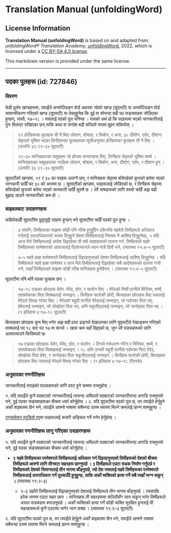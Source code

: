 # Translation Manual (unfoldingWord)

## License Information

**Translation Manual (unfoldingWord)** is based on and adapted from: _unfoldingWord® Translation Academy_, [unfoldingWord](https://unfoldingword.org/utw), 2022, which is licensed under a [CC BY-SA 4.0 license](https://creativecommons.org/licenses/by-sa/4.0/legalcode.en).

This markdown version is provided under the same license.



--------------------------------

## पदका पुलहरू (id: 727846)

### विवरण

केही दुर्लभ खण्‍डहरूमा, तपाईंले अन्‍फोल्‍डिङ्ग वोर्ड अक्षरशः रहेको खण्‍ड (यूएलटी) वा अन्‍फोल्‍डिङ्ग वोर्ड सामान्यीकरण गरिएको खण्‍ड (यूएसटी) मा देख्‍नुहुनेछ कि दुई वा सोभन्दा बढी पद सङ्ख्याहरू जोडिएका हुन्छन्, जस्तै, १७–१८ । यसलाई पदको पुल भनिन्छ । यसको अर्थ हो कि पदहरूमा भएको जानकारीलाई पुनः मिलाएर राखिएका छन् ताकि कथा वा सन्देश बढी सजिलो रूपमा बुझ्‍न सकियोस् ।

> २९ होरीहरूका कुलहरू यी नै थिएः लोतान, शोबाल, र सिबोन, र अना, ३० दीशोन, एसेर, दीशानः सेइरको भूमिमा भएका तिनीहरूका कुलहरूका सूचीअनुसार होरीहरूका कुलहरू यी नै थिए । (उत्पत्ति ३६:२९–३० यूएलटी)

> २९–३० मानिसहरूका समूहहरू जो होरका सन्तानहरू थिए, तिनीहरू सेइरको भूमिमा बस्थे । मानिसहरूका समूहहरूका नाउँहरू लोतान, शोबाल, र सिबोन, अना, दीशोन, एसेर, र दीशान हुन् । (उत्पत्ति ३६:२९–३० यूएसटी)

यूएलटीको खण्‍डमा, २९ र ३० का पदहरू अलग्‍गै छन्, र मानिसहरू सेइरमा बसिरहेको कुराको बारेमा भएको जानकारी चाहिँ पद ३० को अन्तमा छ । यूएसटीको खण्‍डमा, पदहरूलाई जोडिएको छ, र तिनीहरू सेइरमा बसिरहेको कुराको बारेमा भएको जानकारी चाहिँ सुरुमै छ । धेरै भाषाहरूको लागि यस्तो चाहिँ अझ बढी बुझाइ आउने जानकारीको क्रम हो ।

### बाइबलबाट उदाहरणहरू

कहिलेकाहीँ यूएलटीमा छुट्टाछुट्टै पदहरू हुन्छन् भने यूएसटीमा चाहिँ पदको पुल हुन्छ ।

> ४ तापनि, तिमीहरूका माझमा कोही पनि गरिब हुनुहुँदैन (किनकि यहवेले तिमीहरूले अधिकार गर्नलाई उत्तराधिकारको रूपमा दिनुहुने देशमा तिमीहरूलाई निश्‍चय नै आशिष् दिनुहुनेछ), ५ यदि आज मैले तिमीहरूलाई आदेश दिइरहेका यी सबै आज्ञाहरूको पालना गर्न, तिमीहरूले यहवे तिमीहरूका परमेश्‍वरको आवाजलाई दिलोज्यानले ध्यान मात्रै दियौ भने, (व्यवस्था १५:४–५ यूएलटी)

> ४–५ यहवे हाम्रा परमेश्‍वरले तिमीहरूलाई दिइरहनुभएको देशमा तिमीहरूलाई आशिष् दिनुहुनेछ । यदि तिमीहरूले यहवे हाम्रा परमेश्‍वर र आज मैले तिमीहरूलाई दिइरहेका सबै आदेशहरूको पालना गर्‍यौ भने, त्यहाँ तिमीहरूको माझमा कोही गरिब मानिसहरू हुनेछैनन् । (व्यवस्था १५:४–५ यूएसटी)

यूएलटीमा पनि थोरै पदका पुलहरू छन् ।

> १७–१८ एज्राका छोराहरू येतेर, मेरेद, एपेर, र यालोन थिए । मेरेदको मिश्री पत्‍नीले मिरियम, शम्‍मै, एश्‍तमोकाका पिता यिश्‍बहलाई जन्माइन् । यिनीहरू फारोकी छोरी, बित्याहका छोराहरू थिए जसलाई मेरेदले विवाह गरेका थिए । मेरेदको यहूदी पत्‍नीले येरेदलाई जन्माइन्, जो गदोरका पिता भए; हेबेरलाई जन्माइन्, जो सोखोका पिता भए; अनि यकूतीएललाई जन्माइन्, जो जानोहका पिता भए । (१ इतिहास ४:१७–१८ यूएलटी)

बित्याहका छोराहरू कुन थिए भनेर अझ बढी प्रस्‍ट ढङ्गले देखाउनका लागि यूएलटीले रेखाङ्कन गरिएको वाक्यलाई पद १८ बाट पद १७ मा सार्‍यो । खास क्रम यहाँ दिइएको छ, जुन धेरै पाठकहरूको लागि अलमल्याउने किसिमको छः

> १७ एज्राका छोराहरूः येतेर, मेरेद, एपेर, र यालोन । तिनले गर्भधारण गरिन् र मिरियम, शम्‍मै, र एश्‍तमोकाका पिता यिश्‍बहलाई जन्माइन् । १८ अनि उनकी यहूदी पत्‍नीले गदोरका पिता येरेद, सोखोका पिता हेबेर, र जानोहका पिता यकूतीएललाई जन्माइन् । यिनीहरू फारोकी छोरी, बित्याहका छोराहरू थिए जसलाई मेरेदले विवाह गरेका थिए । (१ इतिहास ४:१७–१८ टीएनके)

### अनुवादका रणनीतिहरू

जानकारीलाई तपाइंको पाठकहरूको लागि प्रस्‍ट हुने क्रममा राख्‍नुहोस् ।

१. यदि तपाईंले कुनै पदबाटको जानकारीलाई त्यभन्दा अघिल्‍लो पदबाटको जानकारीभन्दा अगाडि राख्‍नुभयो भने, दुई पदका सङ्ख्याहरूका बीचमा धर्सा कोर्नुहोस् । २. यदि यूएलटीमा पदको पुल छ, तर तपाईंले हेर्नुहुने अर्को बाइबलमा छैन भने, तपाईंले आफ्‍नो भाषामा सबैभन्दा उत्तम तवरमा मिल्‍ने क्रमलाई छान्‍न सक्‍नुहुन्छ ।

[ट्रान्सलेसन स्टुडियो एप](http://help.door43.org/en/knowledgebase/13-translationstudio-android/docs/24-marking-verses-in-translationstudio)मा पदहरूलाई कसरी अङ्कित गर्ने भनेर हेर्नुहोस् ।

### अनुवादका रणनीतिहरू लागु गरिएका उदाहरणहरू

१. यदि तपाईंले कुनै पदबाटको जानकारीलाई त्यभन्दा अघिल्‍लो पदबाटको जानकारीभन्दा अगाडि राख्‍नुभयो भने, दुई पदका सङ्ख्याहरूका बीचमा धर्सा कोर्नुहोस् ।

* **२ यहवे तिमीहरूका परमेश्‍वरले तिमीहरूलाई अधिकार गर्न दिइरहनुभएको तिमीहरूको देशको बीचमा तिमीहरूले आफ्‍नो लागि तीनवटा सहरहरू छान्‍नुपर्छ । ३ तिमीहरूले एउटा सडक निर्माण गर्नुपर्छ र तिमीहरूको देशको सिमानालाई तीन भागमा बाँड्‍नुपर्छ, त्यो देश जसलाई यहवे तिमीहरूका परमेश्‍वरले तिमीहरूलाई उत्तराधिकार गर्ने तुल्याउँदै हुनुहुन्छ, ताकि अर्को व्यक्तिको हत्या गर्ने सबै त्यहाँ भाग्‍न सकून् ।** (व्यवस्था १९:२–३)

    + २–३ उहाँले तिमीहरूलाई दिइरहनुभएको देशलाई तिमीहरूले तीन भागमा बाँड्‍नुपर्छ । त्यसपछि हरेक भागमा एउटा सहर छान । मानिसहरू ती सहरहरूमा सजिलैसँग जान सकून् भनेर तिमीहरूले असल सडकहरू बनाउनुपर्छ । अर्को व्यक्तिको हत्या गर्ने कोही व्यक्ति सुरक्षित हुनलाई यी सहरहरूमध्ये कुनै एउटामा भागेर जान सक्‍छ । (व्यवस्था १९:२–३ यूएसटी)

२. यदि यूएलटीमा पदको पुल छ, तर तपाईंले हेर्नुहुने अर्को बाइबलमा छैन भने, तपाईंले आफ्‍नो भाषामा सबैभन्दा उत्तम तवरमा मिल्‍ने क्रमलाई छान्‍न सक्‍नुहुन्छ ।


